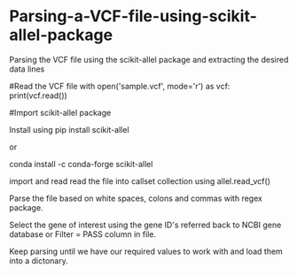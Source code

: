 # Parsing-a-VCF-file-using-scikit-allel-package
Parsing the VCF file using the scikit-allel package and extracting the desired data lines


#Read the VCF file 
with open('sample.vcf', mode='r') as vcf:
    print(vcf.read())

#Import scikit-allel package

Install using pip install scikit-allel 

or 

conda install -c conda-forge scikit-allel

import and read read the file into callset collection using allel.read_vcf()

Parse the file based on white spaces, colons and commas with regex package.

Select the gene of interest using the gene ID's referred back to NCBI gene database or Filter = PASS column in file.

Keep parsing until we have our required values to work with and load them into a dictonary. 
